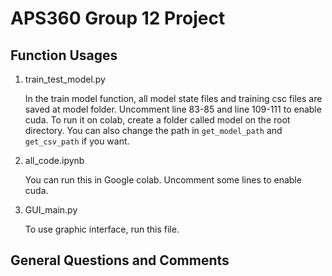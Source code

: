 # APS360 Group 12 Project

## Function Usages

1. train_test_model.py

   In the train model function, all model state files and training csc files are saved at model folder. Uncomment line 83-85 and line 109-111 to enable cuda. To run it on colab, create a folder called model on the root directory. You can also change the path in `get_model_path` and `get_csv_path` if you want. 

2. all_code.ipynb

   You can run this in Google colab. Uncomment some lines to enable cuda.

3. GUI_main.py

   To use graphic interface, run this file.

## General Questions and Comments
